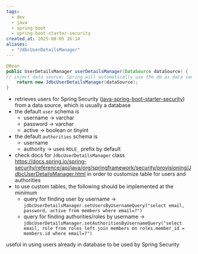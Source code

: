 ```yaml
---
tags:
  - dev
  - java
  - spring-boot
  - spring-boot-starter-security
created_at: 2025-08-05 16:14
aliases:
  - "JdbcUserDetailsManager"
---
```

```java
@Bean
public UserDetailsManager userDetailsManager(DataSource dataSource) {
// inject data source; Spring will automatically use the db as data source
	return new JdbcUserDetailsManager(dataSource);
}
```
- retrieves users for Spring Security ([java-spring-boot-starter-security](dev/java/spring/java-spring-boot-starter-security.md)) from a data source, which is usually a database
- the default `user` schema is
	- username -> varchar
	- password -> varchar
	- active -> boolean or tinyint
- the default `authorities` schema is
	- username
	- authority -> uses `ROLE_` prefix by default
- check docs for `JdbcUserDetailsManager` class https://docs.spring.io/spring-security/reference/api/java/org/springframework/security/provisioning/JdbcUserDetailsManager.html in order to customize table for users and authorities
- to use custom tables, the following should be implemented at the minimum
	- query for finding user by username -> `jdbcUserDetailsManager.setUsersByUsernameQuery("select email, password, active from members where email=?")`
	- query for finding authorities/roles by username -> `jdbcUserDetailsManager.setAuthoritiesByUsernameQuery("select email, role from roles left join members on roles.member_id = members.id where email=?")`

useful in using users already in database to be used by Spring Security